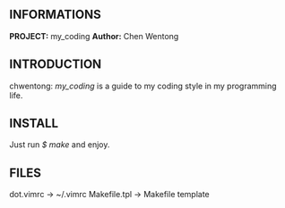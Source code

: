 INFORMATIONS
------------
**PROJECT:** my\_coding
**Author:** Chen Wentong

INTRODUCTION
------------
chwentong:
  *my\_coding* is a guide to my coding style in my programming life.

INSTALL
-------
Just run *$ make* and enjoy.

FILES
-----
  dot.vimrc  ->  ~/.vimrc
  Makefile.tpl  ->  Makefile template
